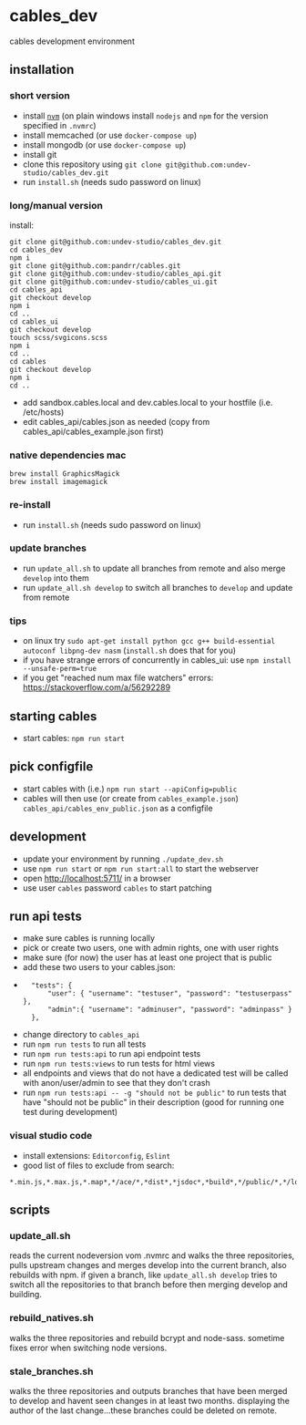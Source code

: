 # cables_dev
cables development environment

## installation

### short version
* install [`nvm`](https://github.com/nvm-sh/nvm#install--update-script) (on plain windows install `nodejs` and `npm` for the version specified in `.nvmrc`)
* install memcached (or use `docker-compose up`)
* install mongodb (or use `docker-compose up`)
* install git
* clone this repository using  `git clone git@github.com:undev-studio/cables_dev.git`
* run `install.sh` (needs sudo password on linux)

### long/manual version

install:

```
git clone git@github.com:undev-studio/cables_dev.git
cd cables_dev
npm i
git clone git@github.com:pandrr/cables.git
git clone git@github.com:undev-studio/cables_api.git
git clone git@github.com:undev-studio/cables_ui.git
cd cables_api
git checkout develop
npm i
cd ..
cd cables_ui
git checkout develop
touch scss/svgicons.scss
npm i
cd ..
cd cables
git checkout develop
npm i
cd ..
```
* add sandbox.cables.local and dev.cables.local to your hostfile (i.e. /etc/hosts)
* edit cables_api/cables.json as needed (copy from cables_api/cables_example.json first)

### native dependencies mac

```
brew install GraphicsMagick
brew install imagemagick
```

### re-install
* run `install.sh` (needs sudo password on linux)

### update branches
* run `update_all.sh` to update all branches from remote and also merge `develop` into them
* run `update_all.sh develop` to switch all branches to `develop` and update from remote

### tips

* on linux try `sudo apt-get install python gcc g++ build-essential autoconf libpng-dev nasm` (`install.sh` does that for you)
* if you have strange errors of concurrently in cables_ui: use `npm install --unsafe-perm=true`
* if you get "reached num max file watchers" errors: https://stackoverflow.com/a/56292289

## starting cables

* start cables: `npm run start`
## pick configfile
* start cables with (i.e.) `npm run start --apiConfig=public`
* cables will then use (or create from `cables_example.json`) `cables_api/cables_env_public.json` as a configfile 
## development
- update your environment by running `./update_dev.sh`
- use `npm run start` or `npm run start:all` to start the webserver
- open [http://localhost:5711/](http://localhost:5711/) in a browser
- use user `cables` password `cables` to start patching
## run api tests
- make sure cables is running locally
- pick or create two users, one with admin rights, one with user rights
- make sure (for now) the user has at least one project that is public
- add these two users to your cables.json:
- ```
    "tests": {
        "user": { "username": "testuser", "password": "testuserpass" },
        "admin":{ "username": "adminuser", "password": "adminpass" }
    },
  ```
- change directory to `cables_api`
- run `npm run tests` to run all tests
- run `npm run tests:api` to run api endpoint tests
- run `npm run tests:views` to run tests for html views
- all endpoints and views that do not have a dedicated test will be called with anon/user/admin to see that they don't crash
- run `npm run tests:api -- -g "should not be public"` to run tests that have "should not be public" in their description (good for running one test during development)

### visual studio code

* install extensions: `Editorconfig`, `Eslint`
 * good list of files to exclude from search:
```
*.min.js,*.max.js,*.map*,*/ace/*,*dist*,*jsdoc*,*build*,*/public/*,*/logs*
```

## scripts

### update_all.sh

reads the current nodeversion vom .nvmrc and walks the three repositories,
pulls upstream changes and merges develop into the current branch, also rebuilds with npm.
if given a branch, like `update_all.sh develop` tries to switch all the repositories to that
branch before then merging develop and building.

### rebuild_natives.sh

walks the three repositories and rebuild bcrypt and node-sass. sometime fixes error when
switching node versions.

### stale_branches.sh

walks the three repositories and outputs branches that have been merged to develop
and havent seen changes in at least two months. displaying the author of the last
change...these branches could be deleted on remote.
